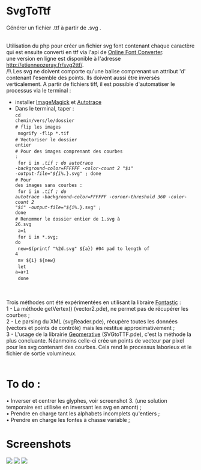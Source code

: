 SvgToTtf
========

Générer un fichier .ttf à partir de .svg .<br/><br/>

Utilisation du php pour créer un fichier svg font contenant chaque caractère qui est ensuite converti en ttf via l'api de <a href="http://onlinefontconverter.com/" target="_blank">Online Font Converter</a>.<br/>
une version en ligne est disponible à l'adresse <a href="http://etienneozeray.fr/svg2ttf/" target="blank">http://etienneozeray.fr/svg2ttf/</a>.<br/>
/!\ Les svg ne doivent comporte qu'une balise <path> comprenant un attribut 'd' contenant l'esemble des points. Ils doivent aussi être inversés verticalement.
A partir de fichiers tiff, il est possible d'automatiser le processus via le terminal :<br/>
- installer <a href="http://imagemagick.org/" target="_blank">ImageMagick</a> et <a href="http://autotrace.sourceforge.net/">Autotrace</a><br/>
- Dans le terminal, taper :<br/>
<code>cd chemin/vers/le/dossier</code><br/>
<code># flip les images</code><br/>
<code>  mogrify -flip  *.tif</code><br/>
<code># Vectoriser le dossier entier</code><br/>
<code># Pour des images comprenant des courbes :</code><br/>
<code>  for i in *.tif ; do autotrace -background-color=FFFFFF -color-count 2 "$i" -output-file="${i%.*}.svg" ; done</code><br/>
<code># Pour des images sans courbes :</code><br/>
<code>  for i in *.tif ; do autotrace -background-color=FFFFFF -corner-threshold 360 -color-count 2 "$i" -output-file="${i%.*}.svg" ; done</code><br/>
<code># Renommer le dossier entier de 1.svg à 26.svg</code><br/>
<code>  a=1 </code><br/>
<code>  for i in *.svg; do</code><br/>
<code>    new=$(printf "%2d.svg" ${a}) #04 pad to length of 4</code><br/>
<code>    mv ${i} ${new}</code><br/>
<code>    let a=a+1</code><br/>
<code>  done</code><br/>
<br/><br/>

Trois méthodes ont été expérimentées en utilisant la libraire <a href="http://code.andreaskoller.com/libraries/fontastic/" target="_blank">Fontastic</a> : <br/>
1 - La méthode getVertex() (vector2.pde), ne permet pas de récupérer les courbes ;<br/>
2 - Le parsing du XML (svgReader.pde), récupère toutes les données (vectors et points de contrôle) mais les restitue   approximativement ;<br/>
3 - L'usage de la librairie <a href="http://www.ricardmarxer.com/geomerative/" target="_blank">Geomerative</a> (SVGtoTTF.pde), c'est la méthode la plus concluante. Néanmoins celle-ci crée un points de vecteur par pixel pour les svg contenant des courbes. Cela rend le processus laborieux et le fichier de sortie volumineux.<br/><br/>




  
To do :
=======
• Inverser et centrer les glyphes, voir screenshot 3. (une solution temporaire est utilisée en inversant les svg en amont) ;<br/>
• Prendre en charge tant les alphabets incomplets qu'entiers ;<br/>
• Prendre en charge les fontes à chasse variable ;


Screenshots
===========

<img src="https://github.com/EtienneOz/SvgToTtf/blob/master/SVGtoTTF-v2/fontes/backlight-screenshot.png?raw=true"/>
<img src="https://github.com/EtienneOz/SvgToTtf/blob/master/SVGtoTTF-v2/fontes/beta-screenshot.png?raw=true"/>
<img src="https://github.com/EtienneOz/SvgToTtf/blob/master/SVGtoTTF-v2/fontes/screenshot.png?raw=true"/>
